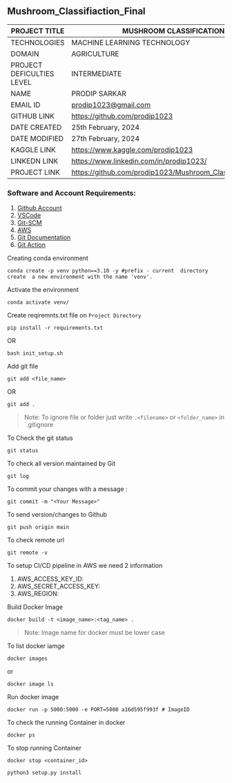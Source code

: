 ## Mushroom_Classifiaction_Final

| PROJECT TITLE | MUSHROOM CLASSIFICATION |
|----------|----------|
| TECHNOLOGIES| MACHINE LEARNING TECHNOLOGY|
|DOMAIN|AGRICULTURE|
|PROJECT DEFICULTIES LEVEL|INTERMEDIATE|
|NAME|PRODIP SARKAR|
|EMAIL ID|prodip1023@gmail.com|
|GITHUB LINK|https://github.com/prodip1023|
|DATE CREATED| 25th February, 2024|
|DATE MODIFIED| 27th February, 2024|
|KAGGLE LINK|https://www.kaggle.com/prodip1023|
|LINKEDN LINK|https://www.linkedin.com/in/prodip1023/|
|PROJECT LINK | https://github.com/prodip1023/Mushroom_Classifiaction_Final|

### Software and Account Requirements:

1. [Github Account](https://github.com/)
2. [VSCode](https://code.visualstudio.com/)
3. [Git-SCM](https://git-scm.com/)
4. [AWS](https://aws.amazon.com/console)
5. [Git Documentation](https://git-scm.com/docs/git)
6. [Git Action](https://docs.github.com/en/actions)


Creating conda environment
```
conda create -p venv python==3.10 -y #prefix - current  directory create  a new environment with the name 'venv'.
```
Activate the environment
```
conda activate venv/
```
Create reqiremnts.txt file on `Project Directory`
```
pip install -r requirements.txt
```

OR 
```
bash init_setup.sh
```

Add git file
```
git add <file_name>
```
OR 
```
git add .
```
> Note: To ignore file or folder  just write `.<filename>` or `<folder_name>` in `.gitignore

To Check the git status 
```
git status
```
To check all version maintained  by Git
```
git log
```

To  commit your changes with a message :
```
git commit -m "<Your Message>"
```
To send version/changes to Github 
```
git push origin main
```

To check remote url
```
git remote -v
```

To setup CI/CD pipeline in AWS we need 2 information
1. AWS_ACCESS_KEY_ID:
2. AWS_SECRET_ACCESS_KEY:
3. AWS_REGION:

Build Docker Image
```
docker build -t <image_name>:<tag_name> .
```
> Note: Image name for docker must be lower case

To list docker iamge 
```
docker images
```
or 
```
docker image ls
```
Run docker image
```
docker run -p 5000:5000 -e PORT=5000 a16d595f993f # ImageID
```
To check the running Container in docker
```
docker ps 
```

To  stop running Container
```
docker stop <container_id>
```

```
python3 setup.py install
```

